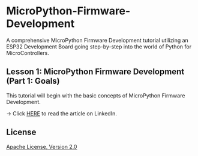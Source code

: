 # MicroPython-Firmware-Development
A comprehensive MicroPython Firmware Development tutorial utilizing an ESP32 Development Board going step-by-step into the world of Python for MicroControllers.

## Lesson 1: MicroPython Firmware Development (Part 1: Goals)
This tutorial will begin with the basic concepts of MicroPython Firmware Development.

-> Click [HERE](https://www.linkedin.com/pulse/assembly-language-basic-malware-reverse-engineering-kevin-m-thomas/) to read the article on LinkedIn.

## License
[Apache License, Version 2.0](https://www.apache.org/licenses/LICENSE-2.0)
